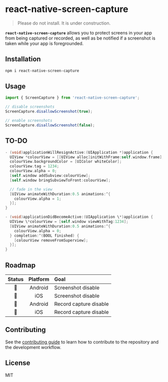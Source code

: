 # react-native-screen-capture

> Please do not install. It is under construction.

**`react-native-screen-capture`** allows you to protect screens in your app from being captured or recorded, as well as be notified if a screenshot is taken while your app is foregrounded.

## Installation

```sh
npm i react-native-screen-capture
```

## Usage

```js
import { ScreenCapture } from 'react-native-screen-capture';

// disable screenshots
ScreenCapture.disallowScreenshot(true);

// enable screenshots
ScreenCapture.disallowScreenshot(false);
```

## TO-DO

```objective-c
- (void)applicationWillResignActive:(UIApplication *)application {
  UIView *colourView = [[UIView alloc]initWithFrame:self.window.frame];
  colourView.backgroundColor = [UIColor whiteColor];
  colourView.tag = 1234;
  colourView.alpha = 0;
  [self.window addSubview:colourView];
  [self.window bringSubviewToFront:colourView];

  // fade in the view
  [UIView animateWithDuration:0.5 animations:^{
    colourView.alpha = 1;
  }];
}

- (void)applicationDidBecomeActive:(UIApplication \*)application {
  UIView \*colourView = [self.window viewWithTag:1234];
  [UIView animateWithDuration:0.5 animations:^{
    colourView.alpha = 0;
  } completion:^(BOOL finished) {
    [colourView removeFromSuperview];
  }];
}
```

## Roadmap

|   Status   | Platform | Goal                   |
| :--------: | :------: | :--------------------- |
|     🚧     | Android  | Screenshot disable     |
|     🚧     | iOS      | Screenshot disable     |
|     🚧     | Android  | Record capture disable |
|     🚧     | iOS      | Record capture disable |

## Contributing

See the [contributing guide](CONTRIBUTING.md) to learn how to contribute to the repository and the development workflow.

## License

MIT
